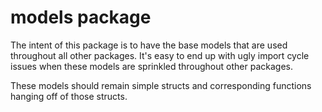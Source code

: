 # models package

The intent of this package is to have the base models that are used throughout all other packages. It's easy to end up with ugly import cycle issues when these models are sprinkled throughout other packages.

These models should remain simple structs and corresponding functions hanging off of those structs.

